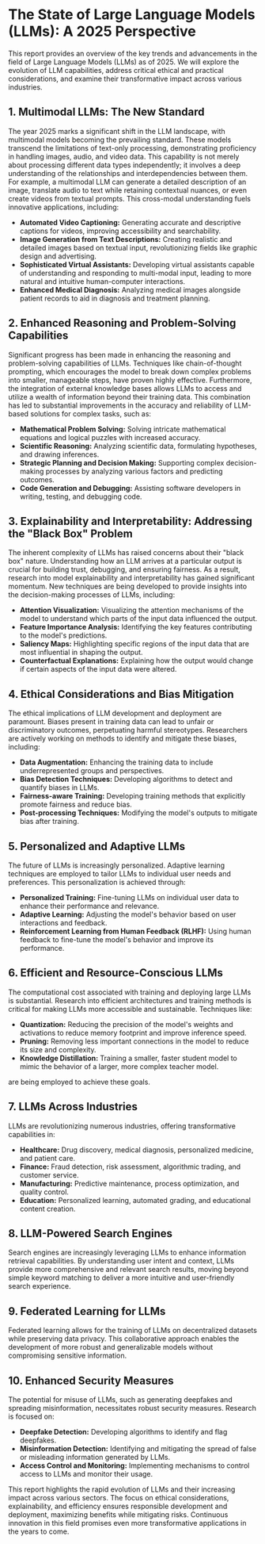 # The State of Large Language Models (LLMs): A 2025 Perspective

This report provides an overview of the key trends and advancements in the field of Large Language Models (LLMs) as of 2025.  We will explore the evolution of LLM capabilities, address critical ethical and practical considerations, and examine their transformative impact across various industries.

## 1. Multimodal LLMs: The New Standard

The year 2025 marks a significant shift in the LLM landscape, with multimodal models becoming the prevailing standard.  These models transcend the limitations of text-only processing, demonstrating proficiency in handling images, audio, and video data. This capability is not merely about processing different data types independently; it involves a deep understanding of the relationships and interdependencies between them.  For example, a multimodal LLM can generate a detailed description of an image, translate audio to text while retaining contextual nuances, or even create videos from textual prompts.  This cross-modal understanding fuels innovative applications, including:

* **Automated Video Captioning:**  Generating accurate and descriptive captions for videos, improving accessibility and searchability.
* **Image Generation from Text Descriptions:** Creating realistic and detailed images based on textual input, revolutionizing fields like graphic design and advertising.
* **Sophisticated Virtual Assistants:** Developing virtual assistants capable of understanding and responding to multi-modal input, leading to more natural and intuitive human-computer interactions.
* **Enhanced Medical Diagnosis:** Analyzing medical images alongside patient records to aid in diagnosis and treatment planning.


## 2. Enhanced Reasoning and Problem-Solving Capabilities

Significant progress has been made in enhancing the reasoning and problem-solving capabilities of LLMs.  Techniques like chain-of-thought prompting, which encourages the model to break down complex problems into smaller, manageable steps, have proven highly effective.  Furthermore, the integration of external knowledge bases allows LLMs to access and utilize a wealth of information beyond their training data. This combination has led to substantial improvements in the accuracy and reliability of LLM-based solutions for complex tasks, such as:

* **Mathematical Problem Solving:**  Solving intricate mathematical equations and logical puzzles with increased accuracy.
* **Scientific Reasoning:**  Analyzing scientific data, formulating hypotheses, and drawing inferences.
* **Strategic Planning and Decision Making:**  Supporting complex decision-making processes by analyzing various factors and predicting outcomes.
* **Code Generation and Debugging:**  Assisting software developers in writing, testing, and debugging code.


## 3. Explainability and Interpretability: Addressing the "Black Box" Problem

The inherent complexity of LLMs has raised concerns about their "black box" nature.  Understanding how an LLM arrives at a particular output is crucial for building trust, debugging, and ensuring fairness.  As a result, research into model explainability and interpretability has gained significant momentum.  New techniques are being developed to provide insights into the decision-making processes of LLMs, including:

* **Attention Visualization:** Visualizing the attention mechanisms of the model to understand which parts of the input data influenced the output.
* **Feature Importance Analysis:** Identifying the key features contributing to the model's predictions.
* **Saliency Maps:**  Highlighting specific regions of the input data that are most influential in shaping the output.
* **Counterfactual Explanations:**  Explaining how the output would change if certain aspects of the input data were altered.


## 4. Ethical Considerations and Bias Mitigation

The ethical implications of LLM development and deployment are paramount.  Biases present in training data can lead to unfair or discriminatory outcomes, perpetuating harmful stereotypes.  Researchers are actively working on methods to identify and mitigate these biases, including:

* **Data Augmentation:**  Enhancing the training data to include underrepresented groups and perspectives.
* **Bias Detection Techniques:**  Developing algorithms to detect and quantify biases in LLMs.
* **Fairness-aware Training:**  Developing training methods that explicitly promote fairness and reduce bias.
* **Post-processing Techniques:**  Modifying the model's outputs to mitigate bias after training.


## 5. Personalized and Adaptive LLMs

The future of LLMs is increasingly personalized.  Adaptive learning techniques are employed to tailor LLMs to individual user needs and preferences.  This personalization is achieved through:

* **Personalized Training:** Fine-tuning LLMs on individual user data to enhance their performance and relevance.
* **Adaptive Learning:**  Adjusting the model's behavior based on user interactions and feedback.
* **Reinforcement Learning from Human Feedback (RLHF):**  Using human feedback to fine-tune the model's behavior and improve its performance.


## 6. Efficient and Resource-Conscious LLMs

The computational cost associated with training and deploying large LLMs is substantial.  Research into efficient architectures and training methods is critical for making LLMs more accessible and sustainable.  Techniques like:

* **Quantization:** Reducing the precision of the model's weights and activations to reduce memory footprint and improve inference speed.
* **Pruning:**  Removing less important connections in the model to reduce its size and complexity.
* **Knowledge Distillation:**  Training a smaller, faster student model to mimic the behavior of a larger, more complex teacher model.

are being employed to achieve these goals.


## 7.  LLMs Across Industries

LLMs are revolutionizing numerous industries, offering transformative capabilities in:

* **Healthcare:** Drug discovery, medical diagnosis, personalized medicine, and patient care.
* **Finance:** Fraud detection, risk assessment, algorithmic trading, and customer service.
* **Manufacturing:** Predictive maintenance, process optimization, and quality control.
* **Education:** Personalized learning, automated grading, and educational content creation.


## 8.  LLM-Powered Search Engines

Search engines are increasingly leveraging LLMs to enhance information retrieval capabilities.  By understanding user intent and context, LLMs provide more comprehensive and relevant search results, moving beyond simple keyword matching to deliver a more intuitive and user-friendly search experience.


## 9. Federated Learning for LLMs

Federated learning allows for the training of LLMs on decentralized datasets while preserving data privacy.  This collaborative approach enables the development of more robust and generalizable models without compromising sensitive information.


## 10. Enhanced Security Measures

The potential for misuse of LLMs, such as generating deepfakes and spreading misinformation, necessitates robust security measures.  Research is focused on:

* **Deepfake Detection:**  Developing algorithms to identify and flag deepfakes.
* **Misinformation Detection:**  Identifying and mitigating the spread of false or misleading information generated by LLMs.
* **Access Control and Monitoring:**  Implementing mechanisms to control access to LLMs and monitor their usage.


This report highlights the rapid evolution of LLMs and their increasing impact across various sectors.  The focus on ethical considerations, explainability, and efficiency ensures responsible development and deployment, maximizing benefits while mitigating risks.  Continuous innovation in this field promises even more transformative applications in the years to come.